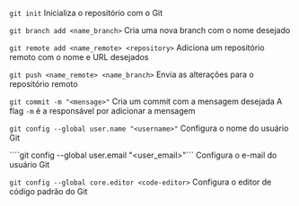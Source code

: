 ```git init```
Inicializa o repositório com o Git

```git branch add <name_branch>```
Cria uma nova branch com o nome desejado

```git remote add <name_remote> <repository>```
Adiciona um repositório remoto com o nome e URL desejados

```git push <name_remote> <name_branch>```
Envia as alterações para o repositório remoto

```git commit -m "<mensage>"```
Cria um commit com a mensagem desejada
A flag ```-m``` é a responsável por adicionar a mensagem

```git config --global user.name "<username>"```
Configura o nome do usuário Git

````git config --global user.email "<user_email>"```
Configura o e-mail do usuário Git

```git config --global core.editor <code-editor>```
Configura o editor de código padrão do Git